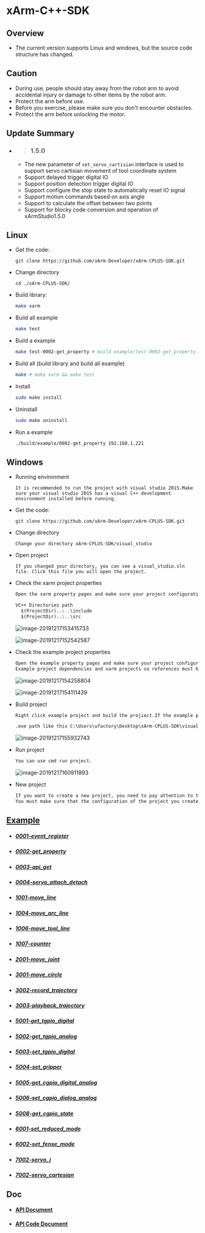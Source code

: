 # xArm-C++-SDK


## Overview
- The current version supports Linux and windows, but the source code structure has changed.

## Caution
- During use, people should stay away from the robot arm to avoid accidental injury or damage to other items by the robot arm.
- Protect the arm before use.
- Before you exercise, please make sure you don't encounter obstacles.
- Protect the arm before unlocking the motor.


## Update Summary

- > ### 1.5.0
  - The new parameter of `set_servo_cartisian` interface is used to support servo cartisian movement of tool coordinate system
  - Support delayed trigger digital IO
  - Support position detection trigger digital IO
  - Support configure the stop state to automatically reset IO signal
  - Support motion commands based on axis angle
  - Support to calculate the offset between two points
  - Support for blocky code conversion and operation of xArmStudio1.5.0


## Linux

- Get the code:

  ```
  git clone https://github.com/xArm-Developer/xArm-CPLUS-SDK.git
  ```

- Change directory

  ```
  cd ./xArm-CPLUS-SDK/
  ```


- Build library:
  ```bash
  make xarm
  ```

- Build all example

    ```bash
    make test
    ```

- Build a example

    ```bash
    make test-0002-get_property # build example/test-0002-get_property.cc
    ```

- Build all (build library and build all example)

    ```bash
    make # make xarm && make test
    ```

- Install

    ```bash
    sudo make install
    ```

- Uninstall

    ```bash
    sudo make uninstall
    ```

- Run a example

    ```bash
    ./build/example/0002-get_property 192.168.1.221
    ```




## Windows

- Running environment

  ```
  It is recommended to run the project with visual studio 2015.Make sure your visual studio 2015 has a visual C++ development environment installed before running.
  ```
  
- Get the code:

  ```
  git clone https://github.com/xArm-Developer/xArm-CPLUS-SDK.git
  ```

- Change directory

  ```
  Change your directory xArm-CPLUS-SDK/visual_studio
  ```

- Open project

  ```
  If you changed your directory, you can see a visual_studio.sln file. Click this file you will open the project.
  ```


- Check the xarm project properties

  ```markdown
  Open the xarm property pages and make sure your project configuration is the same as the following screenshot configuration.
  
  VC++ Directories path 
  	$(ProjectDir)..\..\include
  	$(ProjectDir)..\..\src
  ```

  ![image-20191217153415733](doc/img/image-20191217153415733.png)

  ![image-20191217152542587](doc/img/image-20191217152542587.png)

  

- Check the example project properties

  ```markdown
  Open the example property pages and make sure your project configuration is the same as the following screenshot configuration.
  Example project dependencies and xarm projects so references must be added to run.
  ```
  ![image-20191217154258804](doc/img/image-20191217154258804.png)

  ![image-20191217154111439](doc/img/image-20191217154111439.png)


- Build project

  ```markdown
  Right click example project and build the projiect.If the example project bulid successful you will get a .exe file in you project path.
  
  .exe path like this C:\Users\ufactory\Desktop\xArm-CPLUS-SDK\visual_studio\x64\Debug\0002-get_property.exe
  ```

  ![image-20191217155932743](doc/img/image-20191217155932743.png)


- Run project

  ```markdown
  You can use cmd run project.  
  ```

  ![image-20191217160911893](doc/img/image-20191217160911893.png)

- New project

  ```markdown
  If you want to create a new project, you need to pay attention to the dependent path of your new project. 
  You must make sure that the configuration of the project you create is the same as that of the example project.
  ```



## [Example](example/)

- ##### [0001-event_register](example/0001-event_register.cc)

- ##### [0002-get_property](example/0002-get_property.cc)

- ##### [0003-api_get](example/0003-api_get.cc)

- ##### [0004-servo_attach_detach](example/0004-servo_attach_detach.cc)

- ##### [1001-move_line](example/1001-move_line.cc)

- #####  [1004-move_arc_line](example/1004-move_arc_line.cc)

- #####  [1006-move_tool_line](example/1006-move_tool_line.cc)

- #####  [1007-counter](example/1007-counter.cc)

- ##### [2001-move_joint](example/2001-move_joint.cc)

- ##### [3001-move_circle](example/3001-move_circle.cc)

- ##### [3002-record_trajectory](example/3002-record_trajectory.cc)

- ##### [3003-playback_trajectory](example/3003-playback_trajectory.cc)

- ##### [5001-get_tgpio_digital](example/5001-get_tgpio_digital.cc)

- ##### [5002-get_tgpio_analog](example/5002-get_tgpio_analog.cc)

- ##### [5003-set_tgpio_digital](example/5003-set_tgpio_digital.cc)

- ##### [5004-set_gripper](example/5004-set_gripper.cc)

- ##### [5005-get_cgpio_digital_analog](example/5005-get_cgpio_digital_analog.cc)

- ##### [5006-set_cgpio_dialog_analog](example/5006-set_cgpio_digital_analog.cc)

- ##### [5008-get_cgpio_state](example/5008-get_cgpio_state.cc)

- ##### [6001-set_reduced_mode](example/6001-set_reduced_mode.cc)

- ##### [6002-set_fense_mode](example/6002-set_fense_mode.cc)

- ##### [7002-servo_j](example/7001-servo_j.cc)
- ##### [7002-servo_cartesian](example/7002-servo_cartesian.cc)

## Doc

- #### [API Document](doc/xarm_cplus_api.md)
- #### [API Code Document](doc/xarm_api_code.md)

